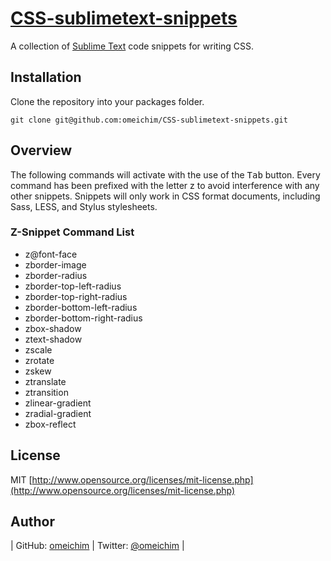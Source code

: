 [CSS-sublimetext-snippets](http://github.com/omeichim/CSS-sublimetext-snippets)
========================================

A collection of [Sublime Text](http://sublimetext.com) code snippets for writing CSS.

## Installation

Clone the repository into your packages folder.

    git clone git@github.com:omeichim/CSS-sublimetext-snippets.git

## Overview

The following commands will activate with the use of the <kbd>Tab</kbd> button. Every command has been prefixed with the letter z to avoid interference with any other snippets. Snippets will only work in CSS format documents, including Sass, LESS, and Stylus stylesheets.

### Z-Snippet Command List ###

* z@font-face
* zborder-image
* zborder-radius
* zborder-top-left-radius
* zborder-top-right-radius
* zborder-bottom-left-radius
* zborder-bottom-right-radius
* zbox-shadow
* ztext-shadow
* zscale
* zrotate
* zskew
* ztranslate
* ztransition
* zlinear-gradient
* zradial-gradient
* zbox-reflect

## License
MIT [http://www.opensource.org/licenses/mit-license.php](http://www.opensource.org/licenses/mit-license.php)

## Author

| GitHub: [omeichim](http://github.com/omeichim) | Twitter: [@omeichim](http://twitter.com/omeichim) | 